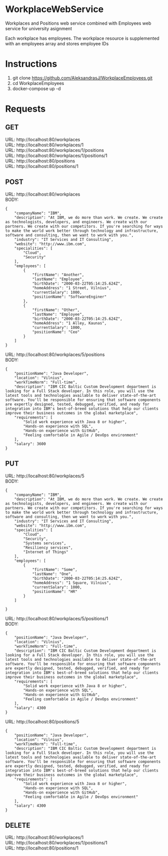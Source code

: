 # WorkplaceWebService

Workplaces and Positions web service combined with Employees web service for university asignment

Each workplace has employees. The workplace resource is supplemented with an employees array and stores employee IDs

# Instructions

1. git clone https://github.com/AleksandrasJ/WorkplaceEmployees.git
2. cd WorkplaceEmployees
3. docker-compose up -d

# Requests

## GET

URL: http://localhost:80/workplaces<br />
URL: http://localhost:80/workplaces/1<br />
URL: http://localhost:80/workplaces/1/positions<br />
URL: http://localhost:80/workplaces/1/positions/1<br />
URL: http://localhost:80/positions<br />
URL: http://localhost:80/positions/1<br />

## POST

URL: http://localhost:80/workplaces<br />
BODY: 
```
{
    "companyName": "IBM",
    "description": "At IBM, we do more than work. We create. We create as technologists, developers, and engineers. We create with our partners. We create with our competitors. If you're searching for ways to make the world work better through technology and infrastructure, software and consulting, then we want to work with you.",
    "industry": "IT Services and IT Consulting",
    "website": "http://www.ibm.com",
    "specialities": [
        "Cloud",
        "Security"
    ],
    "employees": [
        {
            "firstName": "Another",
            "lastName": "Employee",
            "birthDate": "2000-03-22T05:14:25.624Z",
            "homeAddress": "1 Street, Vilnius",
            "currentSalary": 1000,
            "positionName": "SoftwareEnginer"
        },
        {
            "firstName": "Other",
            "lastName": "Employee",
            "birthDate": "2000-03-22T05:14:25.624Z",
            "homeAddress": "1 Alley, Kaunas",
            "currentSalary": 1000,
            "positionName": "Ceo"
        }
    ]
}
```
URL: http://localhost:80/workplaces/5/positions<br />
BODY: 
```
{
    "positionName": "Java Developer",
    "location": "Vilnius",
    "workTimeNorm": "Full-time",
    "description": "IBM CIC Baltic Custom Development department is looking for a Full Stack developer. In this role, you will use the latest tools and technologies available to deliver state-of-the-art software. You'll be responsible for ensuring that software components are expertly designed, tested, debugged, verified, and ready for integration into IBM's best-of-breed solutions that help our clients improve their business outcomes in the global marketplace",
    "requirements": [
        "Solid work experience with Java 8 or higher",
        "Hands-on experience with SQL",
        "Hands-on experience with GitHub",
        "Feeling comfortable in Agile / DevOps environment"
    ],
    "salary": 3600
}
```
## PUT

URL: http://localhost:80/workplaces/5<br />
BODY: 
```
{
    "companyName": "IBM",
    "description": "At IBM, we do more than work. We create. We create as technologists, developers, and engineers. We create with our partners. We create with our competitors. If you're searching for ways to make the world work better through technology and infrastructure, software and consulting, then we want to work with you.",
    "industry": "IT Services and IT Consulting",
    "website": "http://www.ibm.com",
    "specialities": [
        "Cloud",
        "Security",
        "Systems services",
        "Resiliency services",
        "Internet of Things"
    ],
    "employees": [
        {
            "firstName": "Some",
            "lastName": "One",
            "birthDate": "2000-03-22T05:14:25.624Z",
            "homeAddress": "1 Square, Vilnius",
            "currentSalary": 1000,
            "positionName": "HR"
        }
    ]

}
```
URL: http://localhost:80/workplaces/5/positions/1<br />
BODY: 
```
{
    "positionName": "Java Developer",
    "location": "Vilnius",
    "workTimeNorm": "Full-time",
    "description": "IBM CIC Baltic Custom Development department is looking for a Full Stack developer. In this role, you will use the latest tools and technologies available to deliver state-of-the-art software. You'll be responsible for ensuring that software components are expertly designed, tested, debugged, verified, and ready for integration into IBM's best-of-breed solutions that help our clients improve their business outcomes in the global marketplace",
    "requirements": [
        "Solid work experience with Java 8 or higher",
        "Hands-on experience with SQL",
        "Hands-on experience with GitHub",
        "Feeling comfortable in Agile / DevOps environment"
    ],
    "salary": 4300
}
```
URL: http://localhost:80/positions/5
```
{
    "positionName": "Java Developer",
    "location": "Vilnius",
    "workTimeNorm": "Full-time",
    "description": "IBM CIC Baltic Custom Development department is looking for a Full Stack developer. In this role, you will use the latest tools and technologies available to deliver state-of-the-art software. You'll be responsible for ensuring that software components are expertly designed, tested, debugged, verified, and ready for integration into IBM's best-of-breed solutions that help our clients improve their business outcomes in the global marketplace",
    "requirements": [
        "Solid work experience with Java 8 or higher",
        "Hands-on experience with SQL",
        "Hands-on experience with GitHub",
        "Feeling comfortable in Agile / DevOps environment"
    ],
    "salary": 4300
}
```

## DELETE

URL: http://localhost:80/workplaces/1<br />
URL: http://localhost:80/workplaces/1/positions/1<br />
URL: http://localhost:80/positions/1<br />
